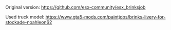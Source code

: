 Original version: https://github.com/esx-community/esx_brinksjob

Used truck model: https://www.gta5-mods.com/paintjobs/brinks-livery-for-stockade-noahleon62